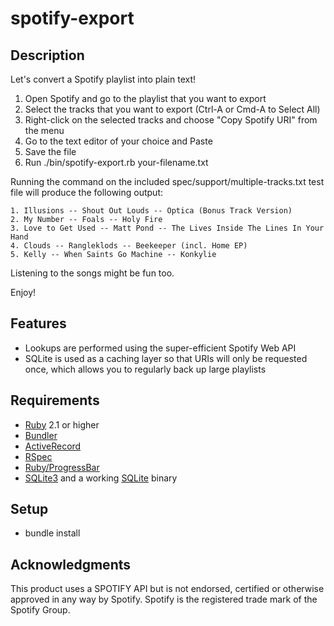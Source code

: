 spotify-export
==============

Description
-----------
Let's convert a Spotify playlist into plain text!

1. Open Spotify and go to the playlist that you want to export
2. Select the tracks that you want to export (Ctrl-A or Cmd-A to Select All)
3. Right-click on the selected tracks and choose "Copy Spotify URI" from the menu
4. Go to the text editor of your choice and Paste
5. Save the file
6. Run ./bin/spotify-export.rb your-filename.txt

Running the command on the included spec/support/multiple-tracks.txt test file will produce the following output:

    1. Illusions -- Shout Out Louds -- Optica (Bonus Track Version)
    2. My Number -- Foals -- Holy Fire
    3. Love to Get Used -- Matt Pond -- The Lives Inside The Lines In Your Hand
    4. Clouds -- Rangleklods -- Beekeeper (incl. Home EP)
    5. Kelly -- When Saints Go Machine -- Konkylie

Listening to the songs might be fun too.

Enjoy!


Features
--------
* Lookups are performed using the super-efficient Spotify Web API
* SQLite is used as a caching layer so that URIs will only be requested once, which allows you to regularly back up large playlists


Requirements
------------
* [Ruby](http://www.ruby-lang.org/en/) 2.1 or higher
* [Bundler](http://gembundler.com/)
* [ActiveRecord](https://github.com/rails/rails/tree/master/activerecord)
* [RSpec](http://rspec.info/)
* [Ruby/ProgressBar](https://github.com/jfelchner/ruby-progressbar)
* [SQLite3](https://github.com/luislavena/sqlite3-ruby) and a working [SQLite](http://www.sqlite.org/) binary


Setup
-----
* bundle install


Acknowledgments
---------------
This product uses a SPOTIFY API but is not endorsed, certified or otherwise approved in any way by Spotify. Spotify is the registered trade mark of the Spotify Group.
